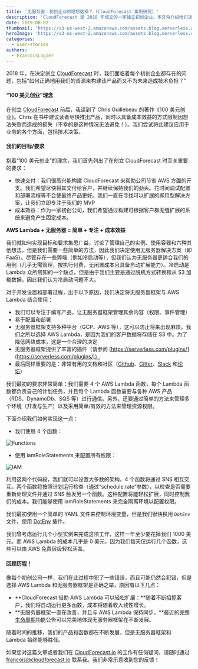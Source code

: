 ```yaml
---
title: '无服务器：初创企业的理想选择？（CloudForecast 案例研究）'
description: 'CloudForecast 是 2018 年成立的一家独立初创企业。本文将介绍他们决定选择无服务器的原因。'
date: 2019-08-07
thumbnail: 'https://s3-us-west-2.amazonaws.com/assets.blog.serverless.com/cloudforecast/thumbnail.png'
heroImage: 'https://s3-us-west-2.amazonaws.com/assets.blog.serverless.com/cloudforecast/header.png'
categories:
  - user-stories
authors:
  - FrancoisLagier
---
```


2018 年，在决定创立 [CloudForecast](https://www.cloudforecast.io/?utm_source=serverless.com&utm_medium=blog&utm_campaign=serverless) 时，我们面临着每个初创企业都存在的问题，包括“如何正确地用我们的资源来构建该产品而又不为未来造成技术负担？”

#### “100 美元创业”理念

在创立 [CloudForecast](https://www.cloudforecast.io/?utm_source=serverless.com&utm_medium=blog&utm_campaign=serverless) 前后，我读到了 Chris Guillebeau 的著作《100 美元创业》。Chris 在书中建议读者尽快推出产品，同时以具备成本效益的方式限制因想法失败而造成的损失（不幸的是这种情况无法避免！）。我们尝试将此建议应用于业务的各个方面，包括技术决策。

#### 我们的目标/要求

抱着“100 美元创业”的理念，我们首先列出了在创立 CloudForecast 时至关重要的要求：

- 快速交付：我们很高兴能构建 CloudForecast 来帮助公司节省 AWS 方面的开支。我们希望尽快将其交付给客户，并继续保持我们的劲头。花时间调试配置和部署流程等不会使最终产品更好。我们一直在寻找可以扩展的即用型解决方案，让我们立即专注于我们的 MVP
- 成本效益：作为一家初创公司，我们希望通过构建可根据客户群无缝扩展的系统来避免产生固定成本。

**AWS Lambda + 无服务器 = 简单 + 专注 + 成本效益**

我们就如何实现目标和要求集思广益，讨论了管理自己的实例、使用容器和六种其他想法，但是我们需要一些简单的方法，因此我们决定使用无服务器解决方案（即 FaaS）。尽管存在一些弊端（例如冷启动等），但我们认为无服务器更适合我们的用例（几乎无需管理，按执行付费，无闲置成本且具备自动扩展能力）。冷启动是 Lambda 众所周知的一个缺点，但是由于我们主要是通过脱机方式转换和从 S3 加载数据，因此我们认为冷启动问题不大。

对于开发设置和部署过程，出于以下原因，我们决定将无服务器框架与 AWS Lambda 结合使用：

- 我们可以专注于编写产品，让无服务器框架管理其余内容（权限、事件管理）
- 易于配置和部署
- 无服务器框架支持多种平台（GCP、AWS 等），这可以防止将来出现麻烦。我们之所以选择 AWS Lambda，是因为我们的客户数据将存储在 S3 中。为了降低网络成本，这是一个合理的决定
- 无服务器框架提供了丰富的插件（请参阅 [https://serverless.com/plugins/](https://serverless.com/plugins/)）
- 最后同样重要的是：非常有用的文档和社区（[Github](https://github.com/serverless/serverless)、[Gitter](https://gitter.im/serverless/serverless)、[Slack](https://serverless.com/slack) 和[论坛](https://forum.serverless.com)）

我们最初的要求非常简单：我们需要 4 个 AWS Lambda 函数，每个 Lambda 函数都负责自己的计划任务，并且每个 Lambda 函数需要与各种 AWS 产品（RDS、DynamoDb、SQS 等）进行通信。另外，还要通过简单的方法来管理多个环境（开发与生产）以及采用简单/有效的方法来管理资源权限。

下面介绍我们如何实现这一点：

- 我们使用 4 个函数：

![Functions](https://s3-us-west-2.amazonaws.com/assets.blog.serverless.com/cloudforecast/CloudForecastFunctions.png)

- 使用 iamRoleStatements 来配置所有权限：

![IAM](https://s3-us-west-2.amazonaws.com/assets.blog.serverless.com/cloudforecast/CloudforecastIam.png)

利用这两个代码段，我们就可以设置大多数的架构。4 个函数将通过 SNS 相互交互。两个函数将按照计划运行检查（通过“schedule.rate”参数），以检查是否需要重新处理文件并通过 SNS 触发另一个函数。这种配置将能轻松扩展，同时控制我们的成本。我们能够使用 iamRoleStatements 来完全隔离环境以配置权限。

我们最初使用一个简单的 YAML 文件来控制环境变量，但是我们很快换用 `DotEnv` 文件，使用 [DotEnv](https://serverless.com/plugins/serverless-dotenv-plugin/) 插件。

我们曾考虑运行几个小型实例来完成这项工作，这样一年至少要花掉我们 1000 美元。而 AWS Lambda 的成本几乎是 0 美元，因为我们每天仅运行几个函数，这些可以由 AWS 免费层级轻松涵盖。

#### 回顾历程！

像每个初创公司一样，我们在此过程中犯了一些错误，而且可能仍然会犯错，但是选择 AWS Lambda 和无服务器框架是正确之举，原因有以下几点：

- **CloudForecast 借助 AWS Lambda 可以轻松扩展：**随着不断招揽客户，我们将自动运行更多函数，成本将随着收入线性增长。
- **无服务器框架一直在改善，并且与 AWS Lambda 保持同步。**最近的[完整生命周期](https://serverless.com/blog/serverless-now-full-lifecycle/)功能公告可以完美地体现无服务器框架在不断发展。

随着时间的推移，我们的产品和函数都在不断发展，但是无服务器框架和 Lambda 始终能够胜任。

如果您对这篇文章或者我们在 [CloudForecast.io](https://www.cloudforecast.io/?utm_source=serverless.com&utm_medium=blog&utm_campaign=serverless) 的工作有任何疑问，请随时通过 francois@cloudforecast.io 联系我。我们非常乐意收到您的反馈！

